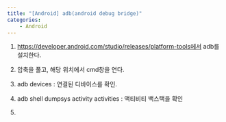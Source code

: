 ```yaml
---
title: "[Android] adb(android debug bridge)"
categories:
    - Android
---
```

1. https://developer.android.com/studio/releases/platform-tools에서 adb를 설치한다.
2. 압축을 풀고, 해당 위치에서 cmd창을 연다.

1. adb devices : 연결된 디바이스를 확인.
2. adb shell dumpsys activity activities : 액티비티 백스택을 확인
3. 


